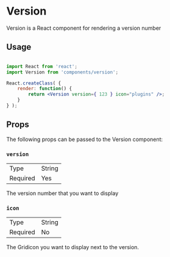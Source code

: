 Version
=======

Version is a React component for rendering a version number

## Usage

```jsx

import React from 'react';
import Version from 'components/version';

React.createClass( {
	render: function() {
		return <Version version={ 123 } icon="plugins" />;
	}
} );
```

## Props

The following props can be passed to the Version component:

### `version`

<table>
	<tr><td>Type</td><td>String</td></tr>
	<tr><td>Required</td><td>Yes</td></tr>
</table>

The version number that you want to display
### `icon`

<table>
	<tr><td>Type</td><td>String</td></tr>
	<tr><td>Required</td><td>No</td></tr>
</table>

The Gridicon you want to display next to the version. 
